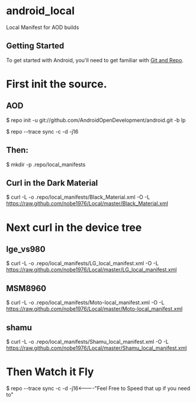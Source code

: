 android_local
====================

Local Manifest for AOD builds

Getting Started
---------------

To get started with Android, you'll need to get
familiar with [Git and Repo](http://source.android.com).

First init the source.
======================
AOD
---
$ repo init -u git://github.com/AndroidOpenDevelopment/android.git -b lp

$ repo --trace sync -c -d -j16

Then:
-------------------------
$ mkdir -p .repo/local_manifests

Curl in the Dark Material
-------------------------
$ curl -L -o .repo/local_manifests/Black_Material.xml -O -L https://raw.github.com/nobe1976/Local/master/Black_Material.xml

Next curl in the device tree
============================
lge_vs980
---------
$ curl -L -o .repo/local_manifests/LG_local_manifest.xml -O -L https://raw.github.com/nobe1976/Local/master/LG_local_manifest.xml

MSM8960
---------
$ curl -L -o .repo/local_manifests/Moto-local_manifest.xml -O -L https://raw.github.com/nobe1976/Local/master/Moto-local_manifest.xml

shamu
---------
$ curl -L -o .repo/local_manifests/Shamu_local_manifest.xml -O -L https://raw.github.com/nobe1976/Local/master/Shamu_local_manifest.xml


Then Watch it Fly
=================

$ repo --trace sync -c -d -j16<----"Feel Free to Speed that up if you need to"


